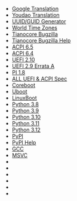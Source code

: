 * [Google Translation](https://translate.google.com/?hl=zh-CN)
* [Youdao Translation](https://fanyi.youdao.com/index.html#)
* [UUID/GUID Generator]()
* [World Time Zones]()
* [Tianocore Bugzilla](https://bugzilla.tianocore.org)
* [Tianocore Bugzilla Help](https://github.com/tianocore/tianocore.github.io/wiki/Reporting-Issues)
* [ACPI 6.5](https://uefi.org/specs/ACPI/6.5)
* [ACPI 6.4](https://uefi.org/specs/ACPI/6.4_A)
* [UEFI 2.10](https://uefi.org/specs/UEFI/2.10)
* [UEFI 2.9 Errata A](https://uefi.org/specs/UEFI/2.9_A)
* [PI 1.8](https://uefi.org/specs/PI/1.8/index.html)
* [ALL UEFI & ACPI Spec](https://uefi.org/specifications)
* [Coreboot](https://doc.coreboot.org)
* [Uboot](https://docs.u-boot.org/en/latest/index.html)
* [LinuxBoot](https://book.linuxboot.org)
* [Python 3.8](https://docs.python.org/3.8)
* [Python 3.9](https://docs.python.org/3.9)
* [Python 3.10](https://docs.python.org/3.10)
* [Python 3.11](https://docs.python.org/3.11)
* [Python 3.12](https://docs.python.org/3.12)
* [PyPI](https://pypi.org)
* [PyPI Help](https://mirrors.tuna.tsinghua.edu.cn/help/pypi)
* [GCC](https://gcc.gnu.org/onlinedocs)
* [MSVC](https://learn.microsoft.com/zh-cn/cpp/?view=msvc-170)
* []()
* []()
* []()
* []()
* []()
* []()